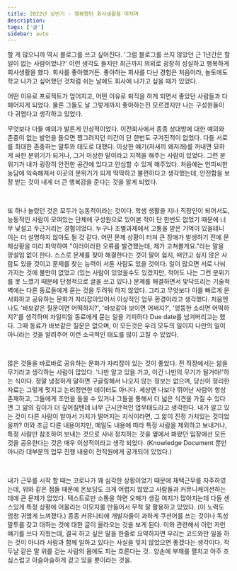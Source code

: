 ```yaml
---
title: 2022년 상반기 - 행복했던 회사생활을 마치며
description: 
tags: ['글']
sidebar: auto
---
```




할 게 많으니까 역시 블로그를 쓰고 싶어진다. '그럼 블로그를 쓰지 않았던 근 1년간은 할 일이 없는 사람이었나?' 이런 생각도 들지만 최근까지 의외로 굉장히 성실하고 행복하게 회사생활을 했다. 회사를 좋아했거든. 좋아하는 회사를 다닌 경험은 처음이라, 놀토에도 학교 나가고 싶어했던 것처럼 쉬는 날에도 회사에 나가고 싶을 때가 있었다. 
   
어떤 이유로 프로젝트가 엎어지고, 어떤 이유로 퇴직을 하게 되면서 좋았던 사람들과 다 헤어지게 되었다. 물론 그들도 날 그렇게까지 좋아하는진 모르겠지만 나는 구성원들이 다 귀엽다고 생각하고 있었다.
   


무엇보다 다들 예의가 발른게 인상적이었다. 이전회사에서 종종 상대방에 대한 예의와 존중이 없는 발언을 들으면 찡그려지던 미간이 단 한번도 구겨진적이 없었다. 다들 서로를 최대한 존중하는 말투와 태도로 대했다. 이상한 얘기(저새끼 왜저래)를 꺼내면 묘하게 싸한 분위기가 되거나, 그거 이상한 말이라고 지적을 해주는 사람이 있었다. 그런 분위기가 내가 굉장히 안전한 공간에 있다고 안심할 수 있게 해주었다. 처음에는 언피씨한 농담에 익숙해져서 이곳의 분위기가 되게 딱딱하고 불편하다고 생각했는데, 안전함을 보장 받는 것이 내게 더 큰 행복감을 준다는 것을 알게 되었다.
   

​

또 하나 놀랐던 것은 모두가 능동적이라는 것이다. 학생 생활을 지나 직장인이 되어서도, 능동적인 사람이 모여있는 단체에 구성원으로 있어본 적이 단 한번도 없었기 때문에 너무 낯설고 두근거리는 경험이었다. 누구나 조별과제에서 고통을 받은 기억이 있을테니 이는 더 설명하지 않아도 될 것 같다. 어떤 문제 상황이 터져 큰 장애가 발생하기 전에 문제상황을 미리 파악하여 "이러이러한 오류를 발견했는데, 제가 고쳐볼게요."라는 말을 망설임 없이 한다. 스스로 문제를 찾아 해결한다는 것이 말이 쉽지, 떠안고 싶지 않은 사람도 있을 것이고 문제를 찾는 능력이 서툰 사람도 있을 것이다. 일이 많으면 서로 나눠가지는 것에 불만이 없었고 (있는 사람이 있었을수도 있겠지만, 적어도 나는 그런 분위기를 못 느꼈기 때문에 단정적으로 글을 쓰고 있다.) 문제를 해결하면서 맞닥뜨리는 기술적 벽에는 다른 동료들에게 묻는 것을 두려워 하지 않았다. 그리고 무엇보다 이를 빠르게 문서화하고 공유하는 문화가 자리잡아있어서 이상적인 업무 환경이라고 생각했다. 처음엔 나도 '바보같은 질문이면 어떡하지?', '바보같아 보이면 어쩌지?', '엉뚱한 소리면 어떡하지?'를 생각하며 차일피일 동료에게 묻는 일을 기피하다 Due date를 넘겨버리고는 했다. 그때 동료가 바보같은 질문은 없으며, 이 모든것은 우리 모두의 일이지 나만의 일이 아니라는 것을 알려주어 이런 소극적인 태도를 많이 고칠 수 있었다. 

​   
   

많은 것들을 바로바로 공유하는 문화가 자리잡아 있는 것이 좋았다. 전 직장에서는 앎을 무기라고 생각하는 사람이 많았다. '나만 알고 있을 거고, 이건 나만의 무기가 될거야!'하는 식이다. 정말 냉정하게 말하면 구글링해서 나오지 않는 정보는 없으며, 당신이 정리한 자료는 그렇게 멋지고 논리정연한 데이터도 아니다. 세상엔 나보다 뛰어난 사람이 항상 존재하고, 그들에게 조언을 들을 수 있거나 그들을 통해서 더 넓은 식견을 가질 수 있다면 그 앎의 깊이가 더 깊어질텐데 너무 근시안적인 업무태도라고 생각한다. 내가 알고 있는 것이 다른 사람이 알아서 가치가 떨어지는 지식이라면, 그 앎이 진정 가치있는 것이었을까? 이와 조금 다른 내용이지만, 메일도 내용에 따라 특정 사람을 제외하고 보내거나, 특정 사람만 참조하여 보내는 것으로 사내 정치하는 것을 옆에서 봐왔던 입장에선 모든 것을 공유한다는 것은 매우 이상적이라고 생각 되었다. (Knowledge Document 뿐만 아니라 대부분의 업무 진행 내용이 전직원에게 공개되어 있었다.) 
   
   
​

내가 근무를 시작 할 때는 코로나가 꽤 심각한 상황이었기 때문에 재택근무를 자주하였는데, 위와 같은 점들 때문에 온보딩도 크게 어렵지 않았고 사람들과 커뮤니케이션하는 데에 큰 문제가 없었다. 텍스트로만 소통을 하면 오해가 생길 여지가 많아지는데 다들 센스있게 특정 상황에 어울리는 이모지를 만들어서 무척 잘 활용하고 있었다. (이 노력도 엄청 귀엽게 느껴졌다.) 종종 커뮤니티에 개발자들이 과하게 쿠션어를 쓰는 것이나 독성말투를 갖고 대하는 것에 대한 글이 올라오는 것을 보게 된다. 이와 관련해서 이런 저런 얘기를 쓰다 지웠는데, 결국 하고 싶은 말을 한줄로 요약하자면 우리는 코드와만 일을 하는 것이 아니라 사람과 함께 일하고 있다는 사실을 잊지 않았으면 좋겠다는 생각이다. 작두날 같은 말 위를 걷는 사람의 몸에도 피는 흐른다는 것.. 양손에 부채를 펼치고 아주 조심스럽고 아슬아슬하게 걷고 있을 뿐이라는 것을.